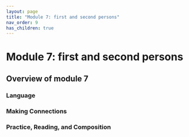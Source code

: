```yaml
---
layout: page
title: "Module 7: first and second persons"
nav_order: 9
has_children: true
---
```



# Module 7: first and second persons


## Overview of module 7

### Language

### Making Connections 

### Practice, Reading, and Composition
